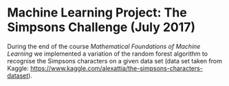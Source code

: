 # Machine Learning Project: The Simpsons Challenge (July 2017)

During the end of the course _Mathematical Foundations of Machine Learning_ we  implemented a variation of the random forest algorithm to recognise the Simpsons characters on a given data set (data set taken from Kaggle: https://www.kaggle.com/alexattia/the-simpsons-characters-dataset).

